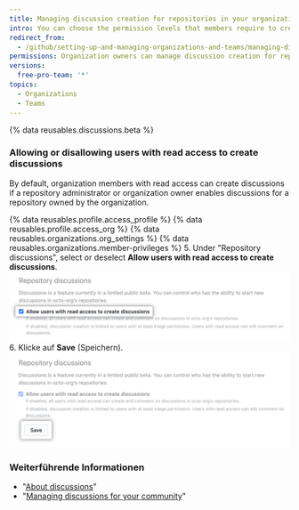 ```yaml
---
title: Managing discussion creation for repositories in your organization
intro: You can choose the permission levels that members require to create discussions in repositories owned by your organization.
redirect_from:
  - /github/setting-up-and-managing-organizations-and-teams/managing-discussion-creation-for-repositories-in-your-organization
permissions: Organization owners can manage discussion creation for repositories owned by the organization.
versions:
  free-pro-team: '*'
topics:
  - Organizations
  - Teams
---
```


{% data reusables.discussions.beta %}

### Allowing or disallowing users with read access to create discussions

By default, organization members with read access can create discussions if a repository administrator or organization owner enables discussions for a repository owned by the organization.

{% data reusables.profile.access_profile %}
{% data reusables.profile.access_org %}
{% data reusables.organizations.org_settings %}
{% data reusables.organizations.member-privileges %}
5. Under "Repository discussions", select or deselect **Allow users with read access to create discussions**. ![Checkbox to allow people with read access to create discussions](/assets/images/help/discussions/toggle-allow-users-with-read-access-checkbox.png)
6. Klicke auf **Save** (Speichern). !["Save" button for discussions settings](/assets/images/help/discussions/click-save.png)

### Weiterführende Informationen

- "[About discussions](/discussions/collaborating-with-your-community-using-discussions/about-discussions)"
- "[Managing discussions for your community](/discussions/managing-discussions-for-your-community)"
